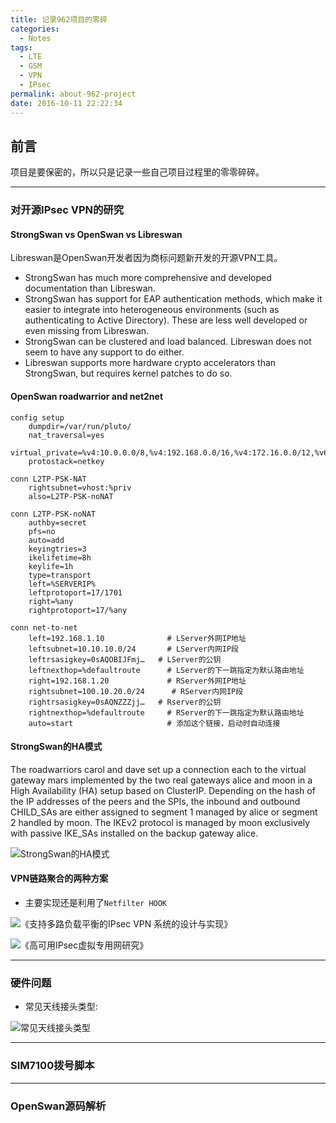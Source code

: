 ```yaml
---
title: 记录962项目的零碎
categories:
  - Notes
tags:
  - LTE
  - GSM
  - VPN
  - IPsec
permalink: about-962-project
date: 2016-10-11 22:22:34
---
```


<h2 id="intro">前言</h2>项目是要保密的，所以只是记录一些自己项目过程里的零零碎碎。

<!-- more -->

---------------

### 对开源IPsec VPN的研究

#### StrongSwan vs OpenSwan vs Libreswan

Libreswan是OpenSwan开发者因为商标问题新开发的开源VPN工具。

- StrongSwan has much more comprehensive and developed documentation than Libreswan.
- StrongSwan has support for EAP authentication methods, which make it easier to integrate into heterogeneous environments (such as authenticating to Active Directory). These are less well developed or even missing from Libreswan.
- StrongSwan can be clustered and load balanced. Libreswan does not seem to have any support to do either.
- Libreswan supports more hardware crypto accelerators than StrongSwan, but requires kernel patches to do so.


#### OpenSwan roadwarrior and net2net

```
config setup
    dumpdir=/var/run/pluto/
    nat_traversal=yes
    virtual_private=%v4:10.0.0.0/8,%v4:192.168.0.0/16,%v4:172.16.0.0/12,%v6:fd00::/8,%v6:fe80::/10
    protostack=netkey
    
conn L2TP-PSK-NAT
    rightsubnet=vhost:%priv
    also=L2TP-PSK-noNAT

conn L2TP-PSK-noNAT
    authby=secret
    pfs=no
    auto=add
    keyingtries=3
    ikelifetime=8h
    keylife=1h
    type=transport
    left=%SERVERIP%
    leftprotoport=17/1701
    right=%any
    rightprotoport=17/%any
```

```
conn net-to-net 
    left=192.168.1.10              # LServer外网IP地址 
    leftsubnet=10.10.10.0/24       # LServer内网IP段
    leftrsasigkey=0sAQOBIJFmj…   # LServer的公钥 
    leftnexthop=%defaultroute      # LServer的下一跳指定为默认路由地址 
    right=192.168.1.20             # RServer外网IP地址 
    rightsubnet=100.10.20.0/24      # RServer内网IP段
    rightrsasigkey=0sAQNZZZjj…   # Rserver的公钥 
    rightnexthop=%defaultroute     # RServer的下一跳指定为默认路由地址 
    auto=start                     # 添加这个链接，启动时自动连接
```

#### StrongSwan的HA模式

The roadwarriors carol and dave set up a connection each to the virtual gateway mars implemented by the two real gateways alice and moon in a High Availability (HA) setup based on ClusterIP. Depending on the hash of the IP addresses of the peers and the SPIs, the inbound and outbound CHILD_SAs are either assigned to segment 1 managed by alice or segment 2 handled by moon. The IKEv2 protocol is managed by moon exclusively with passive IKE_SAs installed on the backup gateway alice. 

![StrongSwan的HA模式](http://o7myibfc7.bkt.clouddn.com/strongswan.png)


#### VPN链路聚合的两种方案

- 主要实现还是利用了`Netfilter HOOK`

![《支持多路负载平衡的IPsec VPN 系统的设计与实现》](http://o7myibfc7.bkt.clouddn.com/vpn1.png)

![《高可用IPsec虚拟专用网研究》](http://o7myibfc7.bkt.clouddn.com/vpn2.png)


-----
### 硬件问题

- 常见天线接头类型:

![常见天线接头类型](http://o7myibfc7.bkt.clouddn.com/TB29215.jpg?imageView2/3/w/300/h/150/q/90)

---------------
### SIM7100拨号脚本

---------------

### OpenSwan源码解析


